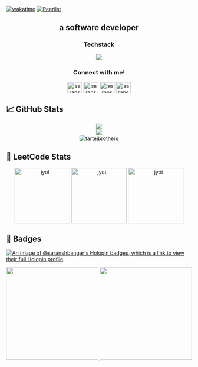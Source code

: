 [![wakatime](https://wakatime.com/badge/user/018cf67e-88b4-40bc-8c0f-5348d2c27274.svg)](https://wakatime.com/@018cf67e-88b4-40bc-8c0f-5348d2c27274)
[![Peerlist](https://github-readme-badge.peerlist.io/api/saransh_bangar)](https://peerlist.io/saransh_bangar)

<h2 align="center">a software developer</h2>

<h3 align="center">Techstack</h3>
<p align="center">
  <img src="https://skillicons.dev/icons?i=js,ts,react,nextjs,vue,nuxtjs,redux,nodejs,express,graphql,postgres,mongodb,mysql,sqlite,firebase,supabase,docker,git,github,vite,py,bootstrap,tailwind,materialui,sass,html,css,jquery,bun,npm,pnpm,yarn,netlify,vercel,postman,sentry,figma,webstorm,vscode,obsidian,c,cpp&perline=7" />
</p>


<h3 align="center">Connect with me!</h3>
<p align="center">
  <a href="https://www.linkedin.com/in/saransh-bangar/" target="_blank"><img align="center" src="https://raw.githubusercontent.com/rahuldkjain/github-profile-readme-generator/master/src/images/icons/Social/linked-in-alt.svg" alt="saranshbangar" height="30" width="40" /></a>
  <a href="https://auth.geeksforgeeks.org/user/saranshbangar" target="_blank"><img align="center" src="https://raw.githubusercontent.com/rahuldkjain/github-profile-readme-generator/master/src/images/icons/Social/geeks-for-geeks.svg" alt="saranshbangar" height="30" width="40" /></a>
  <a href="https://leetcode.com/SaranshBangar/" target="_blank"><img align="center" src="https://raw.githubusercontent.com/rahuldkjain/github-profile-readme-generator/master/src/images/icons/Social/leet-code.svg" alt="saranshbangar" height="30" width="40" /></a>
  <a href="https://instagram.com/saransh.bangar" target="_blank"><img align="center" src="https://raw.githubusercontent.com/rahuldkjain/github-profile-readme-generator/master/src/images/icons/Social/instagram.svg" alt="saransh.bangar" height="30" width="40" /></a>
</p>

## 📈 GitHub Stats

<a src="https://www.saransh-bangar.xyz/" target="_blank">
  <div align="center">
    <img src="https://github-profile-summary-cards.vercel.app/api/cards/stats?username=SaranshBangar&theme=synthwave" />
  </div>
</a>
<a src="https://www.saransh-bangar.xyz/" target="_blank">
  <div align="center">
    <img src="https://github-profile-summary-cards.vercel.app/api/cards/repos-per-language?username=SaranshBangar&theme=synthwave" />
  </div>
</a>
<a src="https://wakatime.com/@SaranshBangar" target="_blank">
  <div align="center">
    <img src="https://github-readme-stats.vercel.app/api/wakatime?username=saranshbangar&theme=dark" alt="tartejbrothers" />
  </div>
</a>

## 📝 LeetCode Stats
<p align="center">
  <a href="https://leetcode.com/SaranshBangar/" target="_blank"><img align="center" src="https://assets.leetcode.com/static_assets/marketing/2024-200.gif" alt="jyot" height="150" width="150" /></a>
  <a href="https://leetcode.com/SaranshBangar/" target="_blank"><img align="center" src="https://assets.leetcode.com/static_assets/marketing/365.gif" alt="jyot" height="150" width="150" /></a>
  <a href="https://leetcode.com/SaranshBangar/" target="_blank"><img align="center" src="https://assets.leetcode.com/static_assets/marketing/500.gif" alt="jyot" height="150" width="150" /></a>
</p>

## 🏅 Badges

[![An image of @saranshbangar's Holopin badges, which is a link to view their full Holopin profile](https://holopin.me/saranshbangar)](https://holopin.io/@saranshbangar)
<div data-iframe-width="150" data-iframe-height="270" data-share-badge-id="d934bd8c-1317-4d8e-836f-0e3b4b16f239" data-share-badge-host="https://www.credly.com"></div>
<div align="center">
  <a href="https://www.credly.com/badges/d934bd8c-1317-4d8e-836f-0e3b4b16f239/public_url">
    <img src="https://github.com/user-attachments/assets/4a87de9b-a210-45c2-983a-ae88d14c1b36" width="250" height="250" />
  </a>
  <a href="https://api.badgr.io/public/assertions/DPRd0IjdTLOCCC5WQr0-kw">
    <img src="https://github.com/user-attachments/assets/c0b7f1ff-284a-470e-8e3d-9d4dcfb5b2f0" width="250" height="250" />
  </a>
</div>
